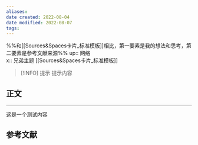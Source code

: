 ```yaml
---
aliases: 
date created: 2022-08-04
date modified: 2022-08-07
tags: 
---
```

%%和[[Sources&Spaces卡片_标准模板]]相比，第一要素是我的想法和思考，第二要素是参考文献来源%%
up:: 网络  
x:: 兄弟主题 [[Sources&Spaces卡片_标准模板]] 

> [!INFO] 提示
>  提示内容

## 正文
---
这是一个测试内容

## 参考文献
